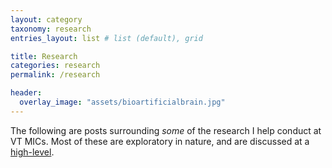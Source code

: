 ```yaml
---
layout: category
taxonomy: research
entries_layout: list # list (default), grid

title: Research
categories: research
permalink: /research

header:
  overlay_image: "assets/bioartificialbrain.jpg"
---
```


The following are posts surrounding *some* of the research I help conduct at VT MICs. Most of these are exploratory in nature, and are discussed at a [high-level](https://en.wikipedia.org/wiki/High-_and_low-level).
